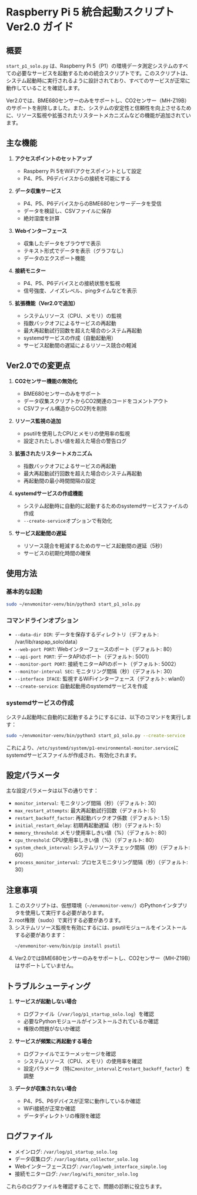 # Raspberry Pi 5 統合起動スクリプト Ver2.0 ガイド

## 概要

`start_p1_solo.py` は、Raspberry Pi 5（P1）の環境データ測定システムのすべての必要なサービスを起動するための統合スクリプトです。このスクリプトは、システム起動時に実行されるように設計されており、すべてのサービスが正常に動作していることを確認します。

Ver2.0では、BME680センサーのみをサポートし、CO2センサー（MH-Z19B）のサポートを削除しました。また、システムの安定性と信頼性を向上させるために、リソース監視や拡張されたリスタートメカニズムなどの機能が追加されています。

## 主な機能

1. **アクセスポイントのセットアップ**
   - Raspberry Pi 5をWiFiアクセスポイントとして設定
   - P4、P5、P6デバイスからの接続を可能にする

2. **データ収集サービス**
   - P4、P5、P6デバイスからのBME680センサーデータを受信
   - データを検証し、CSVファイルに保存
   - 絶対湿度を計算

3. **Webインターフェース**
   - 収集したデータをブラウザで表示
   - テキスト形式でデータを表示（グラフなし）
   - データのエクスポート機能

4. **接続モニター**
   - P4、P5、P6デバイスとの接続状態を監視
   - 信号強度、ノイズレベル、pingタイムなどを表示

5. **拡張機能（Ver2.0で追加）**
   - システムリソース（CPU、メモリ）の監視
   - 指数バックオフによるサービスの再起動
   - 最大再起動試行回数を超えた場合のシステム再起動
   - systemdサービスの作成（自動起動用）
   - サービス起動間の遅延によるリソース競合の軽減

## Ver2.0での変更点

1. **CO2センサー機能の無効化**
   - BME680センサーのみをサポート
   - データ収集スクリプトからCO2関連のコードをコメントアウト
   - CSVファイル構造からCO2列を削除

2. **リソース監視の追加**
   - psutilを使用したCPUとメモリの使用率の監視
   - 設定されたしきい値を超えた場合の警告ログ

3. **拡張されたリスタートメカニズム**
   - 指数バックオフによるサービスの再起動
   - 最大再起動試行回数を超えた場合のシステム再起動
   - 再起動間の最小時間間隔の設定

4. **systemdサービスの作成機能**
   - システム起動時に自動的に起動するためのsystemdサービスファイルの作成
   - `--create-service`オプションで有効化

5. **サービス起動間の遅延**
   - リソース競合を軽減するためのサービス起動間の遅延（5秒）
   - サービスの初期化時間の確保

## 使用方法

### 基本的な起動

```bash
sudo ~/envmonitor-venv/bin/python3 start_p1_solo.py
```

### コマンドラインオプション

- `--data-dir DIR`: データを保存するディレクトリ（デフォルト: /var/lib/raspap_solo/data）
- `--web-port PORT`: Webインターフェースのポート（デフォルト: 80）
- `--api-port PORT`: データAPIのポート（デフォルト: 5001）
- `--monitor-port PORT`: 接続モニターAPIのポート（デフォルト: 5002）
- `--monitor-interval SEC`: モニタリング間隔（秒）（デフォルト: 30）
- `--interface IFACE`: 監視するWiFiインターフェース（デフォルト: wlan0）
- `--create-service`: 自動起動用のsystemdサービスを作成

### systemdサービスの作成

システム起動時に自動的に起動するようにするには、以下のコマンドを実行します：

```bash
sudo ~/envmonitor-venv/bin/python3 start_p1_solo.py --create-service
```

これにより、`/etc/systemd/system/p1-environmental-monitor.service`にsystemdサービスファイルが作成され、有効化されます。

## 設定パラメータ

主な設定パラメータは以下の通りです：

- `monitor_interval`: モニタリング間隔（秒）（デフォルト: 30）
- `max_restart_attempts`: 最大再起動試行回数（デフォルト: 5）
- `restart_backoff_factor`: 再起動バックオフ係数（デフォルト: 1.5）
- `initial_restart_delay`: 初期再起動遅延（秒）（デフォルト: 5）
- `memory_threshold`: メモリ使用率しきい値（%）（デフォルト: 80）
- `cpu_threshold`: CPU使用率しきい値（%）（デフォルト: 80）
- `system_check_interval`: システムリソースチェック間隔（秒）（デフォルト: 60）
- `process_monitor_interval`: プロセスモニタリング間隔（秒）（デフォルト: 30）

## 注意事項

1. このスクリプトは、仮想環境（`~/envmonitor-venv/`）のPythonインタプリタを使用して実行する必要があります。
2. root権限（sudo）で実行する必要があります。
3. システムリソース監視を有効にするには、psutilモジュールをインストールする必要があります：
   ```bash
   ~/envmonitor-venv/bin/pip install psutil
   ```
4. Ver2.0ではBME680センサーのみをサポートし、CO2センサー（MH-Z19B）はサポートしていません。

## トラブルシューティング

1. **サービスが起動しない場合**
   - ログファイル（`/var/log/p1_startup_solo.log`）を確認
   - 必要なPythonモジュールがインストールされているか確認
   - 権限の問題がないか確認

2. **サービスが頻繁に再起動する場合**
   - ログファイルでエラーメッセージを確認
   - システムリソース（CPU、メモリ）の使用率を確認
   - 設定パラメータ（特に`monitor_interval`と`restart_backoff_factor`）を調整

3. **データが収集されない場合**
   - P4、P5、P6デバイスが正常に動作しているか確認
   - WiFi接続が正常か確認
   - データディレクトリの権限を確認

## ログファイル

- メインログ: `/var/log/p1_startup_solo.log`
- データ収集ログ: `/var/log/data_collector_solo.log`
- Webインターフェースログ: `/var/log/web_interface_simple.log`
- 接続モニターログ: `/var/log/wifi_monitor_solo.log`

これらのログファイルを確認することで、問題の診断に役立ちます。